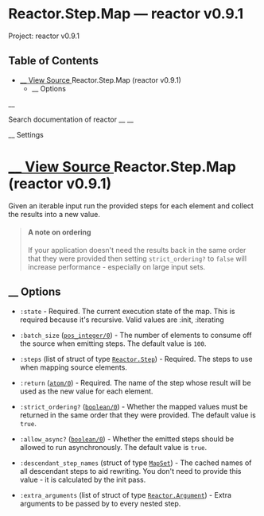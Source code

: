 # Reactor.Step.Map — reactor v0.9.1

Project: reactor v0.9.1

## Table of Contents

- [ __ View Source ](external_link) Reactor.Step.Map (reactor v0.9.1)
  - __ Options

__

Search documentation of reactor __ __

__ Settings

#  [ __ View Source ](external_link) Reactor.Step.Map (reactor v0.9.1)

Given an iterable input run the provided steps for each element and collect the results into a new value.

> #### A note on ordering
> 
> If your application doesn't need the results back in the same order that they were provided then setting `strict_ordering?` to `false` will increase performance - especially on large input sets.

##  __ Options

  * `:state` \- Required. The current execution state of the map. This is required because it's recursive. Valid values are :init, :iterating

  * `:batch_size` ([`pos_integer/0`](external_link)) - The number of elements to consume off the source when emitting steps. The default value is `100`.

  * `:steps` (list of struct of type [`Reactor.Step`](external_link)) - Required. The steps to use when mapping source elements.

  * `:return` ([`atom/0`](external_link)) - Required. The name of the step whose result will be used as the new value for each element.

  * `:strict_ordering?` ([`boolean/0`](external_link)) - Whether the mapped values must be returned in the same order that they were provided. The default value is `true`.

  * `:allow_async?` ([`boolean/0`](external_link)) - Whether the emitted steps should be allowed to run asynchronously. The default value is `true`.

  * `:descendant_step_names` (struct of type [`MapSet`](external_link)) - The cached names of all descendant steps to aid rewriting. You don't need to provide this value - it is calculated by the init pass.

  * `:extra_arguments` (list of struct of type [`Reactor.Argument`](external_link)) - Extra arguments to be passed by to every nested step.



